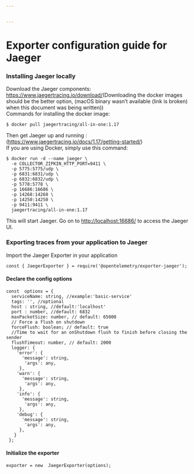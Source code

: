 ```yaml
---


---
```


<h1 id="exporter-configuration-guide-for-jaeger">Exporter configuration guide for Jaeger</h1>
<h3 id="installing-jaeger-locally">Installing Jaeger locally</h3>
<p>Download the Jaeger components: <a href="https://www.jaegertracing.io/download/">https://www.jaegertracing.io/download/</a>(Downloading the docker images should be the better option, (macOS binary wasn’t available (link is broken) when this document was being written))<br>
Commands for installing the docker image:</p>
<pre class=" language-docker"><code class="prism  language-docker">$ docker pull jaegertracing/all<span class="token punctuation">-</span>in<span class="token punctuation">-</span>one<span class="token punctuation">:</span>1.17
</code></pre>
<p>Then get Jaeger up and running : (<a href="https://www.jaegertracing.io/docs/1.17/getting-started/">https://www.jaegertracing.io/docs/1.17/getting-started/</a>)<br>
If you are using Docker, simply use this command:</p>
<pre class=" language-docker"><code class="prism  language-docker">$ docker run <span class="token punctuation">-</span>d <span class="token punctuation">-</span><span class="token punctuation">-</span>name jaeger \
  <span class="token punctuation">-</span>e COLLECTOR_ZIPKIN_HTTP_PORT=9411 \
  <span class="token punctuation">-</span>p 5775<span class="token punctuation">:</span>5775/udp \
  <span class="token punctuation">-</span>p 6831<span class="token punctuation">:</span>6831/udp \
  <span class="token punctuation">-</span>p 6832<span class="token punctuation">:</span>6832/udp \
  <span class="token punctuation">-</span>p 5778<span class="token punctuation">:</span>5778 \
  <span class="token punctuation">-</span>p 16686<span class="token punctuation">:</span>16686 \
  <span class="token punctuation">-</span>p 14268<span class="token punctuation">:</span>14268 \
  <span class="token punctuation">-</span>p 14250<span class="token punctuation">:</span>14250 \
  <span class="token punctuation">-</span>p 9411<span class="token punctuation">:</span>9411 \
  jaegertracing/all<span class="token punctuation">-</span>in<span class="token punctuation">-</span>one<span class="token punctuation">:</span>1.17
</code></pre>
<p>This will start Jaeger. Go on to <a href="http://localhost:16686/">http://localhost:16686/</a> to access the Jaeger UI.</p>
<h3 id="exporting-traces-from-your-application-to-jaeger">Exporting traces from your application to Jaeger</h3>
<p>Import the Jaeger Exporter in your application</p>
<pre class=" language-typescript"><code class="prism  language-typescript"><span class="token keyword">const</span> <span class="token punctuation">{</span> JaegerExporter <span class="token punctuation">}</span> <span class="token operator">=</span> <span class="token keyword">require</span><span class="token punctuation">(</span><span class="token string">'@opentelemetry/exporter-jaeger'</span><span class="token punctuation">)</span><span class="token punctuation">;</span>
</code></pre>
<h4 id="declare-the-config-options">Declare the config options</h4>
<pre class=" language-javascript"><code class="prism  language-javascript"><span class="token keyword">const</span>  options <span class="token operator">=</span> <span class="token punctuation">{</span>
  serviceName<span class="token punctuation">:</span> string<span class="token punctuation">,</span> <span class="token comment">//example:'basic-service'</span>
  tags<span class="token punctuation">:</span> <span class="token string">''</span><span class="token punctuation">,</span> <span class="token comment">//optional</span>
  host <span class="token punctuation">:</span> string<span class="token punctuation">,</span> <span class="token comment">//default:'localhost'</span>
  port <span class="token punctuation">:</span> number<span class="token punctuation">,</span> <span class="token comment">//default: 6832</span>
  maxPacketSize<span class="token punctuation">:</span> number<span class="token punctuation">,</span> <span class="token comment">// default: 65000</span>
  <span class="token comment">// Force a flush on shutdown </span>
  forceFlush<span class="token punctuation">:</span> boolean<span class="token punctuation">;</span> <span class="token comment">// default: true</span>
  <span class="token comment">//Time to wait for an onShutdown flush to finish before closing the sender</span>
  flushTimeout<span class="token punctuation">:</span> number<span class="token punctuation">,</span> <span class="token comment">// default: 2000</span>
  logger<span class="token punctuation">:</span> <span class="token punctuation">{</span>
    <span class="token string">'error'</span><span class="token punctuation">:</span> <span class="token punctuation">{</span>
      <span class="token string">'message'</span><span class="token punctuation">:</span> string<span class="token punctuation">,</span>
       <span class="token string">'args'</span><span class="token punctuation">:</span> any<span class="token punctuation">,</span>
     <span class="token punctuation">}</span><span class="token punctuation">,</span>
    <span class="token string">'warn'</span><span class="token punctuation">:</span> <span class="token punctuation">{</span>
      <span class="token string">'message'</span><span class="token punctuation">:</span> string<span class="token punctuation">,</span>
       <span class="token string">'args'</span><span class="token punctuation">:</span> any<span class="token punctuation">,</span>
     <span class="token punctuation">}</span><span class="token punctuation">,</span>
    <span class="token string">'info'</span><span class="token punctuation">:</span> <span class="token punctuation">{</span>
      <span class="token string">'message'</span><span class="token punctuation">:</span> string<span class="token punctuation">,</span>
       <span class="token string">'args'</span><span class="token punctuation">:</span> any<span class="token punctuation">,</span>
     <span class="token punctuation">}</span><span class="token punctuation">,</span>
    <span class="token string">'debug'</span><span class="token punctuation">:</span> <span class="token punctuation">{</span>
      <span class="token string">'message'</span><span class="token punctuation">:</span> string<span class="token punctuation">,</span>
       <span class="token string">'args'</span><span class="token punctuation">:</span> any<span class="token punctuation">,</span>
     <span class="token punctuation">}</span><span class="token punctuation">,</span>
   <span class="token punctuation">}</span>
 <span class="token punctuation">}</span><span class="token punctuation">;</span>
</code></pre>
<h4 id="initialize-the-exporter">Initialize the exporter</h4>
<pre class=" language-javascript"><code class="prism  language-javascript">exporter <span class="token operator">=</span> <span class="token keyword">new</span>  <span class="token class-name">JaegerExporter</span><span class="token punctuation">(</span>options<span class="token punctuation">)</span><span class="token punctuation">;</span>
</code></pre>

